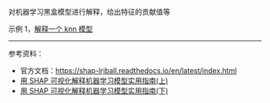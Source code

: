 
对机器学习黑盒模型进行解释，给出特征的贡献值等


示例 1，[解释一个 knn 模型](https://shap-lrjball.readthedocs.io/en/latest/example_notebooks/kernel_explainer/Census%20income%20classification%20with%20scikit-learn.html)


------------

参考资料：
- 官方文档：https://shap-lrjball.readthedocs.io/en/latest/index.html
- [用 SHAP 可视化解释机器学习模型实用指南(上)](https://mp.weixin.qq.com/s?__biz=Mzk0OTI1OTQ2MQ==&mid=2247500066&idx=1&sn=fe878ccbbd1299366ada3ec9f622a402&chksm=c3599c88f42e159eef4da04751df3ed93aa3a0d53ad4d07c1a06036a9cd0bbb85c011afaa82d&scene=21#wechat_redirect)
- [用 SHAP 可视化解释机器学习模型实用指南(下)](https://cloud.tencent.com/developer/article/1888981)